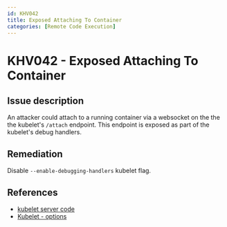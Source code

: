 ```yaml
---
id: KHV042
title: Exposed Attaching To Container
categories: [Remote Code Execution]
---
```


# KHV042 - Exposed Attaching To Container

## Issue description

An attacker could attach to a running container via a websocket on the the the kubelet's `/attach` endpoint. This endpoint is exposed as part of the kubelet's debug handlers.

## Remediation

Disable `--enable-debugging-handlers` kubelet flag.

## References

- [kubelet server code](https://github.com/kubernetes/kubernetes/blob/4a6935b31fcc4d1498c977d90387e02b6b93288f/pkg/kubelet/server/server.go)
- [Kubelet - options](https://kubernetes.io/docs/reference/command-line-tools-reference/kubelet/#options)